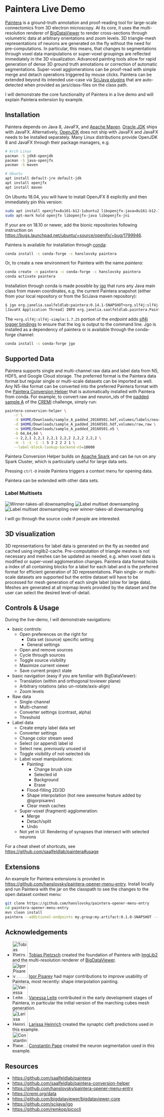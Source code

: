 # Paintera Live Demo

[Paintera](https://github.com/saalfeldlab/paintera) is a ground-truth annotation and proof-reading tool for large-scale connectomics from 3D electron microscopy. At its core, it uses the multi-resolution renderer of [BigDataViewer](https://github.com/bigdataviewer/bigdataviewer-core) to render cross-sections through volumetric data at arbitrary orientations and zoom levels. 3D triangle-mesh representations of neurons are generated on the fly without the need for pre-computations. In particular, this means, that changes to segmentations through voxel data manipulations or super-voxel groupings are reflected immediately in the 3D visualization. Advanced painting tools allow for rapid generation of dense 3D ground truth annotations or correction of automatic segmentations. Super-voxel agglomerations can be proof-read with simple merge and detach operations triggered by mouse clicks. Paintera can be extended beyond its intended use-case via [SciJava plugins](https://github.com/scijava/scijava-common) that are auto-detected when provided as jars/class-files on the class path.

I will demonstrate the core functionality of Paintera in a live demo and will explain Paintera extension by example.

## Installation

Paintera depends on Java 8, JavaFX, and [Apache Maven](https://maven.apache.org). [Oracle
JDK](https://www.oracle.com/technetwork/java/javase/downloads/jdk8-downloads-2133151.html) ships
with JavaFX. Alternatively, [OpenJDK](https://openjdk.java.net/install) does not ship with JavaFX and JavaFX needs to be installed separately. Many Linux distributions provide OpenJDK 8 and JavaFX through their package managers, e.g.

```sh
# Arch Linux
pacman -S jdk8-openjdk
pacman -S java-openjfx
pacman -S maven

# Ubuntu
apt install default-jre default-jdk
apt install openjfx
apt install maven
```

On Ubuntu 18.04, you will have to install OpenJFX 8 explicitly and then immediately pin this version:

```sh
sudo apt install openjfx=8u161-b12-1ubuntu2 libopenjfx-java=8u161-b12-1ubuntu2 libopenjfx-jni=8u161-b12-1ubuntu2
sudo apt-mark hold openjfx libopenjfx-java libopenjfx-jni
```
If your are on 18.10 or newer, add the bionic repositories following instruction on https://bugs.launchpad.net/ubuntu/+source/openjfx/+bug/1799946.

Paintera is available for installation through [conda](https://conda.io):
```sh
conda install -c conda-forge -c hanslovsky paintera
```
Or, to create a new environment for Paintera with the name *paintera*:
```sh
conda create -n paintera -c conda-forge -c hanslovsky paintera
conda activate paintera
```

Installation through conda is made possible by [jgo](https://github.com/scijava/jgo) that runs any Java main class from maven coordinates, e.g. the current Paintera snapshot (either from your local repository or from the SciJava maven repository):
```sh
$ jgo org.janelia.saalfeldlab:paintera:0.14.1-SNAPSHOT+org.slf4j:slf4j-simple:1.7.25 --version
[JavaFX Application Thread] INFO org.janelia.saalfeldlab.paintera.PainteraCommandLineArgs - Paintera version: 0.14.1-SNAPSHOT-7dca6099d77df4841f0edd569d94a5f2353e07cd
```
The `+org.slf4j:slf4j-simple:1.7.25` portion of the *endpoint* adds [slf4j logger bindings](https://www.slf4j.org) to ensure that the log is output to the command line.
Jgo is installed as a dependency of paintera or is available through the conda-forge channel:

```sh
conda install -c conda-forge jgo
```

## Supported Data
Paintera supports single and multi-channel raw data and label data from N5, HDF5, and Google Cloud storage. The preferred format is the Paintera data format but regular single or multi-scale datasets can be imported as well. Any N5-like format can be converted into the preferred Paintera format with the [Paintera Conversion Helper](https://github.com/saalfeldlab/paintera-conversion-helper) that is automatically installed with Paintera from conda. For example, to convert raw and neuron_ids of the [padded sample A](https://cremi.org/static/data/sample_A_padded_20160501.hdf) of the [CREMI](https://cremi.org) challenge, simply run:
```sh
paintera-conversion-helper \
    -r \
    -d $HOME/Downloads/sample_A_padded_20160501.hdf,volumes/labels/neuron_ids,label \
    -d $HOME/Downloads/sample_A_padded_20160501.hdf,volumes/raw,raw \
    -o $HOME/Downloads/sample_A_padded_20160501.n5 \
    -b 64,64,64 \
    -s 2,2,1 2,2,1 2,2,1 2,2,2 2,2,2 2,2,2 \
    -m -1 -1 -1 -1 5 3 2 2 2 1 \
    --label-block-lookup-backend-n5=10000
```

Paintera Conversion Helper builds on [Apache Spark](https://spark.apache.org) and can be run on any Spark Cluster, which is particularly useful for large data sets.

Pressing `ctrl-O` inside Paintera triggers a context menu for opening data.

Paintera can be extended with other data sets.

### Label Multisets

![Winner-takes-all downsampling](mesh-winner-takes-all-cyan.png)
![Label multiset downsampling](mesh-multisets-magenta.png)
![Label multiset downsampling over winner-takes-all downsampling](mesh-multisets-vertices-wta-solid-magenta-cyan.png)

I will go through the source code if people are interested.

## 3D visualization

3D representations for label data is generated on the fly as needed and cached using imglib2-cache. Pre-computation of triangle meshes is not necessary and meshes can be updated as needed, e.g. when voxel data is modified or super-voxel agglomeration changes. Paintera data format holds a index of all containing blocks for a label for each label and is the preferred format for efficient generation of 3D representations. Plain single- or multi-scale datasets are supported but the entire dataset will have to be processed for mesh generation of each single label (slow for large data). Meshes are generated at all mipmap levels provided by the dataset and the user can select the desired level-of-detail.

## Controls & Usage

During the live-demo, I will demonstrate navigations:
 - basic controls:
   - Open preferences on the right for
     - Data set (source) specific setting
     - General settings
   - Open and remove sources
   - Cycle through sources
   - Toggle source visibility
   - Maximize current viewer
   - Save current project state
 - basic navigation (easy if you are familiar with BigDataViewer):
   - Translation (within and orthogonal toviewer plane)
   - Arbitrary rotations (also un-rotate/axis-align)
   - Zoom levels
 - Raw data
   - Single-channel
   - Multi-channel
   - Converter settings (contrast, alpha)
   - Threshold
 - Label data
   - Create empty label data set
   - Converter settings
   - Change color stream seed
   - Select (or append) label id
   - Select new, previously unused id
   - Toggle visibility of not-selected ids
   - Label voxel manipulations:
     - Painting:
       - Change brush size
       - Selected id
       - Background
       - Erase
     - Flood-filling 2D/3D
     - Shape interpolation (hot new awesome feature added by @igorpisarev)
     - Clear mesh caches
   - Super-voxel (fragment) agglomeration:
     - Merge
     - Detach/split
     - Undo
   - Not yet in UI: Rendering of synapses that intersect with selected neurons

For a cheat sheet of shortcuts, see https://github.com/saalfeldlab/paintera#usage

## Extensions

An example for Paintera extensions is provided in https://github.com/hanslovsky/paintera-opener-menu-entry. Install locally and run Paintera with the jar on the classpath to see the changes to the open dataset context menu:

```sh
git clone https://github.com/hanslovsky/paintera-opener-menu-entry
cd paintera-opener-menu-entry
mvn clean install
paintera --additional-endpoints my.group:my.artifact:0.1.0-SNAPSHOT --
```

## Acknowledgements

 - <a href="https://github.com/tpietzsch"><img src="https://avatars2.githubusercontent.com/u/622070?s=460&v=4" alt="Tobias Pietzsch" width="50"></a> [Tobias Pietzsch](https://github.com/tpietzsch) created the foundation of Paintera with [ImgLib2](https://github.com/imglib/imglib2) and the multi-resolution renderer of [BigDataViewer](https://github.com/bigdataviewer/bigdataviewer-core).
 - <a href="https://github.com/igorpisarev"><img src="https://avatars3.githubusercontent.com/u/6253116?s=400&v=4" alt="Igor Pisarev" width="50"></a> [Igor Pisarev](https://github.com/igorpisarev) had major contributions to improve usability of Paintera, most recently: shape interpolation painting.
 - <a href="https://github.com/ssinhaleite"><img src="https://avatars2.githubusercontent.com/u/22590761?s=460&v=4" alt="Vanessa Leite" width="50"></a> [Vanessa Leite](https://github.com/ssinhaleite) contributed in the early development stages of Paintera, in particular the initial version of the marching cubes mesh generation.
 - <a href="https://github.com/neptunes5thmoon"><img src="https://avatars3.githubusercontent.com/u/7736327?s=460&v=4" alt="Larissa Heinrich" width="50"></a> [Larissa Heinrich](https://github.com/neptunes5thmoon) created the synaptic cleft predictions used in this example.
 - <a href="https://github.com/constantinpape"><img src="https://scholar.google.de/citations?view_op=medium_photo&user=idkzOIUAAAAJ&citpid=1" alt="Constantin Pape" width="50"></a> [Constantin Pape](https://github.com/constantinpape) created the neuron segmentation used in this example.

## Resources

 - https://github.com/saalfeldlab/paintera
 - https://github.com/saalfeldlab/paintera-conversion-helper
 - https://github.com/hanslovsky/paintera-opener-menu-entry
 - https://cremi.org/data
 - https://github.com/bigdataviewer/bigdataviewer-core
 - https://github.com/scijava/jgo
 - https://github.com/remkop/picocli
 
